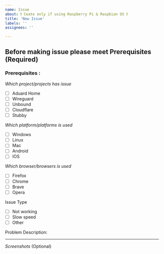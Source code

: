 ```yaml
---
name: Issue
about: ❗ Ceate only if using Raspberry Pi & Raspbian OS ❗
title: 'New Issue'
labels: ''
assignees: ''

---
```

## Before making issue please meet Prerequisites (Required)

### Prerequisites : <!-- to select : "[X]" -->

_Which project/projects has issue_

- [ ] Aduard Home
- [ ] Wireguard
- [ ] Unbound
- [ ] Cloudflare
- [ ] Stubby 

_Which platform/platforms is used_

- [ ] Windows
- [ ] Linux
- [ ] Mac
- [ ] Android
- [ ] IOS

_Which browser/browsers is used_

- [ ] Firefox
- [ ] Chrome
- [ ] Brave
- [ ] Opera

Issue Type

- [ ] Not working
- [ ] Slow speed
- [ ] Other <!-- explain in problem description -->

Problem Description:

<!-- Explain here -->

---

_Screenshots_
(Optional)

